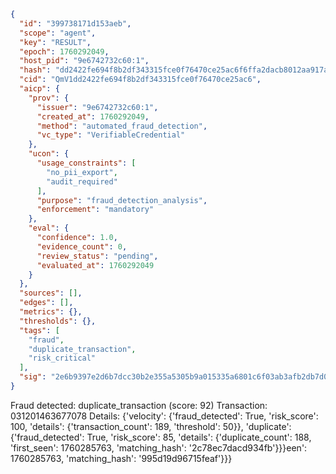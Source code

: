 ```json
{
  "id": "399738171d153aeb",
  "scope": "agent",
  "key": "RESULT",
  "epoch": 1760292049,
  "host_pid": "9e6742732c60:1",
  "hash": "dd2422fe694f8b2df343315fce0f76470ce25ac6f6ffa2dacb8012aa917a541d",
  "cid": "QmV1dd2422fe694f8b2df343315fce0f76470ce25ac6",
  "aicp": {
    "prov": {
      "issuer": "9e6742732c60:1",
      "created_at": 1760292049,
      "method": "automated_fraud_detection",
      "vc_type": "VerifiableCredential"
    },
    "ucon": {
      "usage_constraints": [
        "no_pii_export",
        "audit_required"
      ],
      "purpose": "fraud_detection_analysis",
      "enforcement": "mandatory"
    },
    "eval": {
      "confidence": 1.0,
      "evidence_count": 0,
      "review_status": "pending",
      "evaluated_at": 1760292049
    }
  },
  "sources": [],
  "edges": [],
  "metrics": {},
  "thresholds": {},
  "tags": [
    "fraud",
    "duplicate_transaction",
    "risk_critical"
  ],
  "sig": "2e6b9397e2d6b7dcc30b2e355a5305b9a015335a6801c6f03ab3afb2db7d0eed"
}
```

Fraud detected: duplicate_transaction (score: 92)
Transaction: 031201463677078
Details: {'velocity': {'fraud_detected': True, 'risk_score': 100, 'details': {'transaction_count': 189, 'threshold': 50}}, 'duplicate': {'fraud_detected': True, 'risk_score': 85, 'details': {'duplicate_count': 188, 'first_seen': 1760285763, 'matching_hash': '2c78ec7dacd934fb'}}}een': 1760285763, 'matching_hash': '995d19d96715feaf'}}}